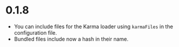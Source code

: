 # 0.1.8

* You can include files for the Karma loader using `karmaFiles` in the configuration file.
* Bundled files include now a hash in their name.

